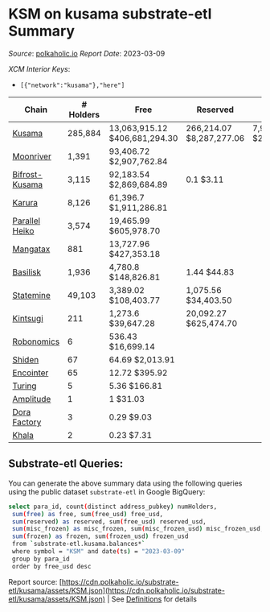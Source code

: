 # KSM on kusama substrate-etl Summary

_Source_: [polkaholic.io](https://polkaholic.io) *Report Date*: 2023-03-09


*XCM Interior Keys*:
* `[{"network":"kusama"},"here"]`


| Chain | # Holders | Free | Reserved | Misc Frozen | Frozen | Price | AssetID |
| ----- | --------- | ---- | -------- | ----------- | ------ | ----- | ------- |
| [Kusama](/kusama/0-kusama) | 285,884 | 13,063,915.12 $406,681,294.30 | 266,214.07 $8,287,277.06 | 7,951,611.26  $247,534,642.43 | 7,616,263.24 $237,095,217.01 | $31.13 | `{"Token":"KSM"}` |
| [Moonriver](/kusama/2023-moonriver) | 1,391 | 93,406.72 $2,907,762.84 |   |    |   | $31.13 | `{"Token":"42259045809535163221576417993425387648"}` |
| [Bifrost-Kusama](/kusama/2001-bifrost-ksm) | 3,115 | 92,183.54 $2,869,684.89 | 0.1 $3.11 |    |   | $31.13 | `{"Token":"KSM"}` |
| [Karura](/kusama/2000-karura) | 8,126 | 61,396.7 $1,911,286.81 |   |    |   | $31.13 | `{"Token":"KSM"}` |
| [Parallel Heiko](/kusama/2085-parallel-heiko) | 3,574 | 19,465.99 $605,978.70 |   |    |   | $31.13 | `{"Token":"100"}` |
| [Mangatax](/kusama/2110-mangatax) | 881 | 13,727.96 $427,353.18 |   |    |   | $31.13 | `{"Token":"4"}` |
| [Basilisk](/kusama/2090-basilisk) | 1,936 | 4,780.8 $148,826.81 | 1.44 $44.83 |    |   | $31.13 | `{"Token":"1"}` |
| [Statemine](/kusama/1000-statemine) | 49,103 | 3,389.02 $108,403.77 | 1,075.56 $34,403.50 |    |   | $31.99 | `{"Token":"KSM"}` |
| [Kintsugi](/kusama/2092-kintsugi) | 211 | 1,273.6 $39,647.28 | 20,092.27 $625,474.70 |    |   | $31.13 | `{"Token":"KSM"}` |
| [Robonomics](/kusama/2048-robonomics) | 6 | 536.43 $16,699.14 |   |    |   | $31.13 | `{"Token":"4294967295"}` |
| [Shiden](/kusama/2007-shiden) | 67 | 64.69 $2,013.91 |   |    |   | $31.13 | `{"Token":"340282366920938463463374607431768211455"}` |
| [Encointer](/kusama/1001-encointer) | 65 | 12.72 $395.92 |   |    |   | $31.13 | `{"Token":"KSM"}` |
| [Turing](/kusama/2114-turing) | 5 | 5.36 $166.81 |   |    |   | $31.13 | `{"Token":"1"}` |
| [Amplitude](/kusama/2124-amplitude) | 1 | 1 $31.03 |   |    |   | $31.13 | `{"XCM":"KSM"}` |
| [Dora Factory](/kusama/2115-dorafactory) | 3 | 0.29 $9.03 |   |    |   | $31.13 | `{"Token":"KSM"}` |
| [Khala](/kusama/2004-khala) | 2 | 0.23 $7.31 |   |    |   | $31.13 | `{"Token":"0"}` |

## Substrate-etl Queries:
You can generate the above summary data using the following queries using the public dataset `substrate-etl` in Google BigQuery:
```bash
select para_id, count(distinct address_pubkey) numHolders, 
 sum(free) as free, sum(free_usd) free_usd,
 sum(reserved) as reserved, sum(free_usd) reserved_usd,
 sum(misc_frozen) as misc_frozen, sum(misc_frozen_usd) misc_frozen_usd,
 sum(frozen) as frozen, sum(frozen_usd) frozen_usd
 from `substrate-etl.kusama.balances*` 
 where symbol = "KSM" and date(ts) = "2023-03-09"
 group by para_id
 order by free_usd desc
```


Report source: [https://cdn.polkaholic.io/substrate-etl/kusama/assets/KSM.json](https://cdn.polkaholic.io/substrate-etl/kusama/assets/KSM.json) | See [Definitions](/DEFINITIONS.md) for details
